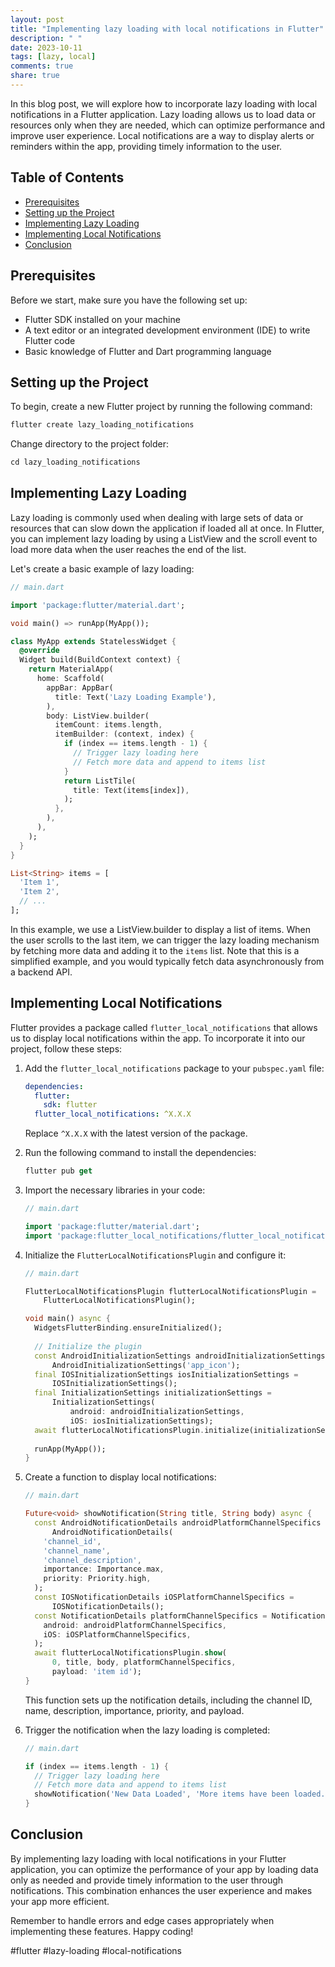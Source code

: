 ```yaml
---
layout: post
title: "Implementing lazy loading with local notifications in Flutter"
description: " "
date: 2023-10-11
tags: [lazy, local]
comments: true
share: true
---
```


In this blog post, we will explore how to incorporate lazy loading with local notifications in a Flutter application. Lazy loading allows us to load data or resources only when they are needed, which can optimize performance and improve user experience. Local notifications are a way to display alerts or reminders within the app, providing timely information to the user.

## Table of Contents

- [Prerequisites](#prerequisites)
- [Setting up the Project](#setting-up-the-project)
- [Implementing Lazy Loading](#implementing-lazy-loading)
- [Implementing Local Notifications](#implementing-local-notifications)
- [Conclusion](#conclusion)

## Prerequisites

Before we start, make sure you have the following set up:

- Flutter SDK installed on your machine
- A text editor or an integrated development environment (IDE) to write Flutter code
- Basic knowledge of Flutter and Dart programming language

## Setting up the Project

To begin, create a new Flutter project by running the following command:

```dart
flutter create lazy_loading_notifications
```

Change directory to the project folder:

```dart
cd lazy_loading_notifications
```

## Implementing Lazy Loading

Lazy loading is commonly used when dealing with large sets of data or resources that can slow down the application if loaded all at once. In Flutter, you can implement lazy loading by using a ListView and the scroll event to load more data when the user reaches the end of the list.

Let's create a basic example of lazy loading:

```dart
// main.dart

import 'package:flutter/material.dart';

void main() => runApp(MyApp());

class MyApp extends StatelessWidget {
  @override
  Widget build(BuildContext context) {
    return MaterialApp(
      home: Scaffold(
        appBar: AppBar(
          title: Text('Lazy Loading Example'),
        ),
        body: ListView.builder(
          itemCount: items.length,
          itemBuilder: (context, index) {
            if (index == items.length - 1) {
              // Trigger lazy loading here
              // Fetch more data and append to items list
            }
            return ListTile(
              title: Text(items[index]),
            );
          },
        ),
      ),
    );
  }
}

List<String> items = [
  'Item 1',
  'Item 2',
  // ...
];
```

In this example, we use a ListView.builder to display a list of items. When the user scrolls to the last item, we can trigger the lazy loading mechanism by fetching more data and adding it to the `items` list. Note that this is a simplified example, and you would typically fetch data asynchronously from a backend API.

## Implementing Local Notifications

Flutter provides a package called `flutter_local_notifications` that allows us to display local notifications within the app. To incorporate it into our project, follow these steps:

1. Add the `flutter_local_notifications` package to your `pubspec.yaml` file:

   ```yaml
   dependencies:
     flutter:
       sdk: flutter
     flutter_local_notifications: ^X.X.X
   ```

   Replace `^X.X.X` with the latest version of the package.

2. Run the following command to install the dependencies:

   ```dart
   flutter pub get
   ```

3. Import the necessary libraries in your code:

   ```dart
   // main.dart

   import 'package:flutter/material.dart';
   import 'package:flutter_local_notifications/flutter_local_notifications.dart';
   ```

4. Initialize the `FlutterLocalNotificationsPlugin` and configure it:

   ```dart
   // main.dart
   
   FlutterLocalNotificationsPlugin flutterLocalNotificationsPlugin =
       FlutterLocalNotificationsPlugin();

   void main() async {
     WidgetsFlutterBinding.ensureInitialized();
     
     // Initialize the plugin
     const AndroidInitializationSettings androidInitializationSettings =
         AndroidInitializationSettings('app_icon');
     final IOSInitializationSettings iosInitializationSettings =
         IOSInitializationSettings();
     final InitializationSettings initializationSettings =
         InitializationSettings(
             android: androidInitializationSettings,
             iOS: iosInitializationSettings);
     await flutterLocalNotificationsPlugin.initialize(initializationSettings);
     
     runApp(MyApp());
   }
   ```

5. Create a function to display local notifications:

   ```dart
   // main.dart
   
   Future<void> showNotification(String title, String body) async {
     const AndroidNotificationDetails androidPlatformChannelSpecifics =
         AndroidNotificationDetails(
       'channel_id',
       'channel_name',
       'channel_description',
       importance: Importance.max,
       priority: Priority.high,
     );
     const IOSNotificationDetails iOSPlatformChannelSpecifics =
         IOSNotificationDetails();
     const NotificationDetails platformChannelSpecifics = NotificationDetails(
       android: androidPlatformChannelSpecifics,
       iOS: iOSPlatformChannelSpecifics,
     );
     await flutterLocalNotificationsPlugin.show(
         0, title, body, platformChannelSpecifics,
         payload: 'item id');
   }
   ```

   This function sets up the notification details, including the channel ID, name, description, importance, priority, and payload.

6. Trigger the notification when the lazy loading is completed:

   ```dart
   // main.dart

   if (index == items.length - 1) {
     // Trigger lazy loading here
     // Fetch more data and append to items list
     showNotification('New Data Loaded', 'More items have been loaded.');
   }
   ```

## Conclusion

By implementing lazy loading with local notifications in your Flutter application, you can optimize the performance of your app by loading data only as needed and provide timely information to the user through notifications. This combination enhances the user experience and makes your app more efficient.

Remember to handle errors and edge cases appropriately when implementing these features. Happy coding!

#flutter #lazy-loading #local-notifications